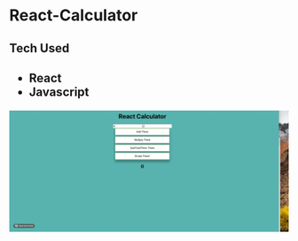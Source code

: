 # React-Calculator

 <h2> Tech Used <h2>
          
 <ul>
    <li> React </li>
    <li> Javascript </li>
  </ul>
      
      
![Alt Text](https://github.com/JohnbelMDev/React-Calculator/blob/master/calculator/2020-12-18%2007.06.36.gif)


